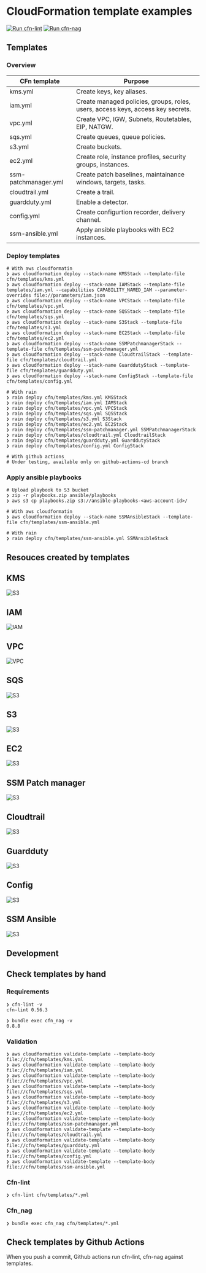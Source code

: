 CloudFormation template examples
================================

[![Run cfn-lint](https://github.com/codequokka/cfn-examples/actions/workflows/cfn-lint.yml/badge.svg)](https://github.com/codequokka/cfn-examples/actions/workflows/cfn-lint.yml)
[![Run cfn-nag](https://github.com/codequokka/cfn-examples/actions/workflows/cfn-nag.yml/badge.svg)](https://github.com/codequokka/cfn-examples/actions/workflows/cfn-nag.yml)

Templates
---------
### Overview
|CFn template|Purpose|
|------------|--------|
|kms.yml|Create keys, key aliases.|
|iam.yml|Create managed policies, groups, roles, users, access keys, access key secrets.|
|vpc.yml|Create VPC, IGW, Subnets, Routetables, EIP, NATGW.|
|sqs.yml|Create queues, queue policies.|
|s3.yml|Create buckets.|
|ec2.yml|Create role, instance profiles, security groups, instances.|
|ssm-patchmanager.yml|Create patch baselines, maintainance windows, targets, tasks.|
|cloudtrail.yml|Create a trail.|
|guardduty.yml|Enable a detector.|
|config.yml|Create configurtion recorder, delivery channel.|
|ssm-ansible.yml|Apply ansible playbooks with EC2 instances.|

### Deploy templates
```
# With aws cloudformatin
❯ aws cloudformation deploy --stack-name KMSStack --template-file cfn/templates/kms.yml
❯ aws cloudformation deploy --stack-name IAMStack --template-file templates/iam.yml --capabilities CAPABILITY_NAMED_IAM --parameter-overrides file://parameters/iam.json
❯ aws cloudformation deploy --stack-name VPCStack --template-file cfn/templates/vpc.yml
❯ aws cloudformation deploy --stack-name SQSStack --template-file cfn/templates/sqs.yml
❯ aws cloudformation deploy --stack-name S3Stack --template-file cfn/templates/s3.yml
❯ aws cloudformation deploy --stack-name EC2Stack --template-file cfn/templates/ec2.yml
❯ aws cloudformation deploy --stack-name SSMPatchmanagerStack --template-file cfn/templates/ssm-patchmanager.yml
❯ aws cloudformation deploy --stack-name CloudtrailStack --template-file cfn/templates/cloudtrail.yml
❯ aws cloudformation deploy --stack-name GuarddutyStack --template-file cfn/templates/guardduty.yml
❯ aws cloudformation deploy --stack-name ConfigStack --template-file cfn/templates/config.yml

# With rain
❯ rain deploy cfn/templates/kms.yml KMSStack
❯ rain deploy cfn/templates/iam.yml IAMStack
❯ rain deploy cfn/templates/vpc.yml VPCStack
❯ rain deploy cfn/templates/sqs.yml SQSStack
❯ rain deploy cfn/templates/s3.yml S3Stack
❯ rain deploy cfn/templates/ec2.yml EC2Stack
❯ rain deploy cfn/templates/ssm-patchmanager.yml SSMPatchmanagerStack
❯ rain deploy cfn/templates/cloudtrail.yml CloudtrailStack
❯ rain deploy cfn/templates/guardduty.yml GuarddutyStack
❯ rain deploy cfn/templates/config.yml ConfigStack

# With github actions
# Under testing, available only on github-actions-cd branch
```

### Apply ansible playbooks
```
# Upload playbook to S3 bucket
❯ zip -r playbooks.zip ansible/playbooks
❯ aws s3 cp playbooks.zip s3://ansible-playbooks-<aws-account-id>/

# With aws cloudformatin
❯ aws cloudformation deploy --stack-name SSMAnsibleStack --template-file cfn/templates/ssm-ansible.yml

# With rain
❯ rain deploy cfn/templates/ssm-ansible.yml SSMAnsibleStack
```

Resouces created by templates
-----------------------------
## KMS
![](./docs/imgs/kms.jpg?raw=true "S3")

## IAM
![](./docs/imgs/iam.jpg?raw=true "IAM")

## VPC
![](./docs/imgs/vpc.jpg?raw=true "VPC")

## SQS
![](./docs/imgs/sqs.jpg?raw=true "S3")

## S3
![](./docs/imgs/s3.jpg?raw=true "S3")

## EC2
![](./docs/imgs/ec2.jpg?raw=true "S3")

## SSM Patch manager
![](./docs/imgs/ssm-patchmanager.jpg?raw=true "S3")

## Cloudtrail
![](./docs/imgs/cloudtrail.jpg?raw=true "S3")

## Guardduty
![](./docs/imgs/guardduty.jpg?raw=true "S3")

## Config
![](./docs/imgs/config.jpg?raw=true "S3")

## SSM Ansible
![](./docs/imgs/ssm-ansible.jpg?raw=true "S3")

Development
-----------
## Check templates by hand

###  Requirements
```
❯ cfn-lint -v
cfn-lint 0.56.3

❯ bundle exec cfn_nag -v
0.8.8
```

### Validation
```
❯ aws cloudformation validate-template --template-body file://cfn/templates/kms.yml
❯ aws cloudformation validate-template --template-body file://cfn/templates/iam.yml
❯ aws cloudformation validate-template --template-body file://cfn/templates/vpc.yml
❯ aws cloudformation validate-template --template-body file://cfn/templates/sqs.yml
❯ aws cloudformation validate-template --template-body file://cfn/templates/s3.yml
❯ aws cloudformation validate-template --template-body file://cfn/templates/ec2.yml
❯ aws cloudformation validate-template --template-body file://cfn/templates/ssm-patchmanager.yml
❯ aws cloudformation validate-template --template-body file://cfn/templates/cloudtrail.yml
❯ aws cloudformation validate-template --template-body file://cfn/templates/guardduty.yml
❯ aws cloudformation validate-template --template-body file://cfn/templates/config.yml
❯ aws cloudformation validate-template --template-body file://cfn/templates/ssm-ansible.yml
```

### Cfn-lint
```
❯ cfn-lint cfn/templates/*.yml
```

### Cfn_nag
```
❯ bundle exec cfn_nag cfn/templates/*.yml
```

## Check templates by Github Actions
When you push a commit, Github actions run cfn-lint, cfn-nag against templates.